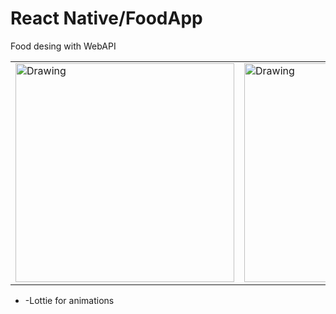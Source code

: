 # React Native/FoodApp
 Food desing with WebAPI
 
 <table><tr>
<td> <img src="https://user-images.githubusercontent.com/81930281/158252766-d429c28d-101e-43b6-816b-4b3b7e33f3c3.png" alt="Drawing" style="width: 350px;"/> </td>
<td> <img src="https://user-images.githubusercontent.com/81930281/158252780-5d76b928-d5fb-4919-8aec-07d98c897121.png" alt="Drawing" style="width: 350px;"/> </td>
<td> <img src="https://user-images.githubusercontent.com/81930281/158252790-58805226-012d-44c1-97cc-e82c6dd502c3.png" alt="Drawing" style="width: 350px;"/> </td>
</tr></table>

<ul>
 <li> <p>-Lottie for animations</p>

</li>
</ul
